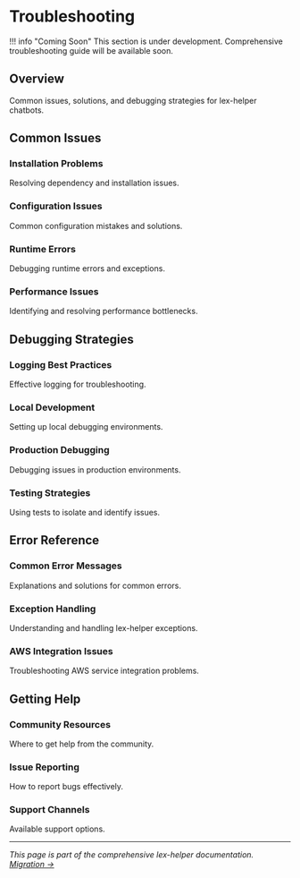 # Troubleshooting

!!! info "Coming Soon"
    This section is under development. Comprehensive troubleshooting guide will be available soon.

## Overview

Common issues, solutions, and debugging strategies for lex-helper chatbots.

## Common Issues

### Installation Problems
Resolving dependency and installation issues.

### Configuration Issues
Common configuration mistakes and solutions.

### Runtime Errors
Debugging runtime errors and exceptions.

### Performance Issues
Identifying and resolving performance bottlenecks.

## Debugging Strategies

### Logging Best Practices
Effective logging for troubleshooting.

### Local Development
Setting up local debugging environments.

### Production Debugging
Debugging issues in production environments.

### Testing Strategies
Using tests to isolate and identify issues.

## Error Reference

### Common Error Messages
Explanations and solutions for common errors.

### Exception Handling
Understanding and handling lex-helper exceptions.

### AWS Integration Issues
Troubleshooting AWS service integration problems.

## Getting Help

### Community Resources
Where to get help from the community.

### Issue Reporting
How to report bugs effectively.

### Support Channels
Available support options.

---

*This page is part of the comprehensive lex-helper documentation. [Migration →](../migration/from-raw-lex.md)*